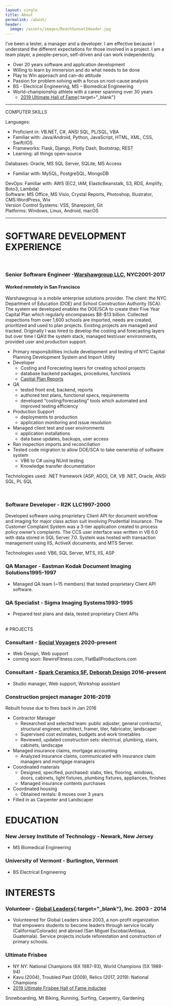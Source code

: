 ```yaml
---
layout: single
title: About
permalink: /about/
header:
  image: /assets/images/BeachSunset2Header.jpg
---
```


I’ve been a tester, a manager and a developer.  I am effective because I understand the different expectations for those involved in a project. I am a team player, a people-person, self-driven and can work independently.

* Over 20 years software and application development
* Willing to learn by immersion and do what needs to be done
* Play to Win approach and can-do attitude
* Passion for problem solving with a focus on root-cause analysis
* BS - Electrical Engineering, MS – Biomedical Engineering  
* World-championship athlete with a career spanning over 30 years
  * [2019 Ultimate Hall of Fame](https://www.usaultimate.org/about/history/hall_of_fame/walter_vanderschraaf_class_of_2019.aspx){:target="_blank"}

---

COMPUTER SKILLS

Languages:
* Proficient in: VB.NET, C#, ANSI SQL, PL/SQL, VBA
* Familiar with: Java/Android, Python, JavaScript, HTML, XML, CSS, Swift/iOS
* Frameworks: Flask, Django, Plotly Dash, Bootstrap, REST
* Learning: all things open-source

Databases: Oracle, MS SQL Server, SQLite, MS Access
* Familiar with: MySQL, PostgreSQL, MongoDB

DevOps: Familiar with: AWS (EC2, IAM, ElasticBeanstalk, S3, RDS, Amplify, Boto3, Lambda)<br>
Software: MS Office, MS Visio, Crystal Reports, Photoshop, Illustrator, CMS:WordPress, Wix<br>
Version Control Systems: VSS, Sharepoint, Git<br>
Platforms: Windows, Linux, Android, macOS

---

# SOFTWARE DEVELOPMENT EXPERIENCE
<br>
<h3 class="resumedetails"><span class="resumeleft">Senior Software Engineer -<a href="https://www.intellis.io/about-us" target="_blank">Warshawgroup LLC</a>, NYC</span>2001-2017</h3>

#### Worked remotely in San Francisco

<p class="indentpar">Warshawgroup is a mobile enterprise solutions provider. The client: the NYC Department of Education (DOE) and School Construction Authority (SCA). The system we developed enables the DOE/SCA to create their Five Year Capital Plan which regularly encompasses $8-$13 billion.  Collected inspections from over 1,600 schools are imported, needs are created, prioritized and used to plan projects. Existing projects are managed and tracked. Originally I was hired to develop the costing and forecasting layers but over time I QA’d the system stack, managed test/user environments, provided user and production support.</p>

* Primary responsibilities include development and testing of NYC Capital Planning Development System and Import Utility
 * Developer
   * Costing and Forecasting layers for creating school projects
   * database backend packages, procedures, functions
   * <a href="http://www.nycsca.org/Community/Capital-Plan-Reports-Data%23Capital-Plan-67" target="_blank">Capital Plan Reports</a>
 * QA
   * tested front end, backend, reports
   * authored test plans, functional specs, requirements
   * developed “costing/forecasting” tools which automated and improved testing efficiency
 * Production Support
   * deployments to production
   * application monitoring and issue resolution
 * Managed client test and user environments
   * application installations
   * data base updates, backups, user access
 * Ran inspection imports and reconciliation
 * Tested code migration to allow DOE/SCA to take ownership of software system
   * VB6 to C# using NUnit testing
   * Knowledge transfer documentation

<p class="indentpar">Technologies used: .NET framework [ASP, ADO], C#, VB .NET, Oracle, ANSI SQL, PL SQL</p>
<br>
<h3 class="resumedetails"><span class="resumeleft"> Software Developer - R2K LLC</span>1997-2000</h3>
<p class="indentpar">Developed software using proprietary Client API for document workflow and imaging for major class action suit involving Prudential Insurance. The Customer Complaint System was a 3-tier application created to process policy owner’s complaints. The CCS user interface was written in VB 6.0 with data stored in SQL Server 7.0. System was hosted with transaction management using IIS, ActiveX documents, and MTS Server.</p>
<p class="indentpar">Technologies used: VB6, SQL Server, MTS, IIS, ASP</p>

<h3 class="resumedetails"><span class="resumeleft">QA Manager - Eastman Kodak Document Imaging Solutions</span>1995-1997</h3>

* Managed QA team (~15 members) that tested proprietary Client API software. 

<h3 class="resumedetails"><span class="resumeleft">QA Specialist - Sigma Imaging Systems</span>1993-1995</h3>

* Prepared test plans and data, tested proprietary Client APIs

<br>
# PROJECTS
<br>
<h3 class="resumedetails">
<span class="resumeleft">Consultant - <a href="https://SocialVoyagers.org" target="_blank">Social Voyagers</a> 
</span>2020-present</h3>

* Web Design, Web support
* coming soon: RewireFitness.com, FlatBallProductions.com


<h3 class="resumedetails">
<span class="resumeleft">Consultant - <a href="https://sparkceramicssf.com" target="_blank">Spark Ceramics SF</a>, 
<a href="https://DeborahGutof.com" target="_blank">Deborah Design</a>
</span>2016-present</h3>

* Studio manager, Web support, Workshop assistant

<h3 class="resumedetails"><span class="resumeleft">Construction project manager </span>2016-2019</h3>
<p class="indentpar">Rebuilt house due to fires back in Jan 2016</p>

* Contractor Manager
  * Researched and selected team: public adjuster, general contractor, structural engineer, architect, framer, tiler, fabricator, landscaper
  * Supervised cost estimates, budgets and work timetables
  * Reviewed, updated construction sets: electrical, plumbing, stairs, cabinets, landscape
* Managed insurance claims, mortgage accounting
  * Analyzed insurance claims, communicated with insurance claim managers and mortgage managers
* Coordinated materials
  * Designed, specified, purchased: slabs, tiles, flooring, windows, doors, cabinets, light fixtures, plumbing fixtures, appliances, finishes
  * Managed insurance contents purchases
* Coordinated housing
  * Obtained rentals: 8 moves over 3 years
* Filled in as Carpenter and Landscaper

# EDUCATION
### New Jersey Institute of Technology - Newark, New Jersey
* MS Biomedical Engineering
	
### University of Vermont - Burlington, Vermont
* BS Electrical Engineering	

# INTERESTS
 
### Volunteer - [Global Leaders](https://www.globalleadersinc.org/){:target="_blank"}, Inc. 2003 - 2014 
*  Volunteered for Global Leaders since 2003, a non-profit organization that empowers students to become leaders through service locally (California/Colorado) and abroad (San Miguel Escobar/Antiqua, Guatemala). Service projects include reforestation and construction of primary schools.
 
### Ultimate Frisbee 
* NY NY: National Champions (6X 1987-93), World Champions (5X 1988-94)
* Kavu (2004), Troubled Past (2009), Relics (2017, 2019): National Champions 
* <a href="https://www.usaultimate.org/about/history/hall_of_fame/walter_vanderschraaf_class_of_2019.aspx" target="_blank">2019 Ultimate Frisbee Hall of Fame inductee</a>

Snowboarding, Mt Biking, Running, Surfing, Carpentry, Gardening

[Spark-Ceramics-SF]: https://sparkceramicssf.com
